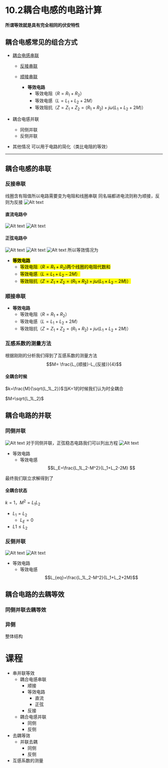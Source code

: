 # 10.2耦合电感的电路计算

**所谓等效就是具有完全相同的伏安特性**

## 耦合电感常见的组合方式

- [耦合电感串联](#耦合电感的串联)
  - [反接串联](#反接串联)
  - [顺接串联](#顺接串联)

    - **等效电路**
      - 等效电阻（$R=R_1+R_2$）
      - 等效电感（$L=L_1+L_2+2M$）
      - 等效阻抗（$Z=Z_1+Z_2=(R_1+R_2)+j\omega(L_1+L_2+2M)$）


- 耦合电感并联
  - 同侧并联
  - 反侧并联
- 其他情况
可以用于电路的简化（类比电阻的等效）

---

## 耦合电感的串联

### 反接串联

线圈含有阻值所以电路需要变为电阻和线圈串联
同名端都进电流则称为顺接，反则为反接
![Alt text](image-7.png)

#### 直流电路中

![Alt text](image-8.png)
![Alt text](image-9.png)

#### 正弦电路中

![Alt text](image-10.png)
![Alt text](image-11.png)
![Alt text](image-12.png)
所以等效情况为


- <mark>**等效电路**</mark>
  - <mark>等效电阻（$R=R_1 +R_2$)两个线圈的电阻代数和
  - <mark>等效电感（$L=L_1+L_2-2M$）
  - <mark>等效阻抗（$Z=Z_1+Z_2=(R_1+R_2)+j\omega(L_1+L_2-2M)$）

### 顺接串联

- **等效电路**
  - 等效电阻（$R=R_1+R_2$）
  - 等效电感（$L=L_1+L_2+2M$）
  - 等效阻抗（$Z=Z_1+Z_2=(R_1+R_2)+j\omega(L_1+L_2+2M)$）

### 互感系数的测量方法

根据刚刚的分析我们得到了互感系数的测量方法
$$M= \frac{L_{顺接}-L_{反接}}{4}$$

#### 全耦合时候

$k=\frac{M}{\sqrt{L_1L_2}}$当K=1的时候我们认为时全耦合

$M=\sqrt{L_1L_2}$

## 耦合电路的并联

### 同侧并联

![Alt text](image-13.png)
对于同侧并联，正弦稳态电路我们可以列出方程
![Alt text](image-14.png)

- 等效电路
  - 等效电感$$L_E=\frac{L_1L_2-M^2}{L_1+L_2-2M} $$

最终我们联立求解得到了

#### 全耦合状态
$k=1，M^2=L_1L_2$
- $L_1=L_2$
  - $L_E=0$
- $L1\leq L_2$



### 反侧并联
![Alt text](image-15.png)
![Alt text](image-16.png)

- 等效电路
  - 等效电感 $$L_{eq}=\frac{L_1L_2-M^2}{L_1+L_2+2M}$$


## 耦合电路的去耦等效

### 同侧并联去耦等效

### 异侧



整体结构
# 课程

- 串并联等效
  - 耦合电感串联
    - 顺接
    - 等效电路
      - 直流
      - 正弦
    - 反接
  - 耦合电感并联
    - 同侧
    - 反侧
- 去耦等效
  - 并联去耦
    - 同侧
    - 反侧
- 互感系数的测量
